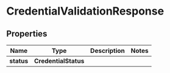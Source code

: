 

# CredentialValidationResponse


## Properties

| Name | Type | Description | Notes |
|------------ | ------------- | ------------- | -------------|
|**status** | **CredentialStatus** |  |  |



